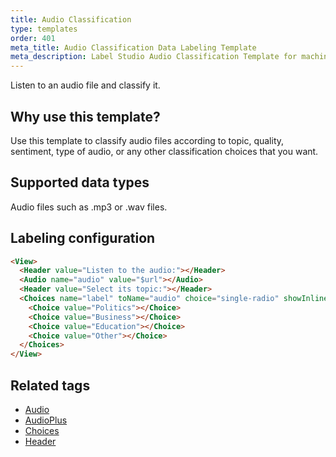 ```yaml
---
title: Audio Classification
type: templates
order: 401
meta_title: Audio Classification Data Labeling Template
meta_description: Label Studio Audio Classification Template for machine learning and data science data labeling projects.
---
```


Listen to an audio file and classify it.

## Why use this template?

Use this template to classify audio files according to topic, quality, sentiment, type of audio, or any other classification choices that you want. 

## Supported data types

Audio files such as .mp3 or .wav files.

## Labeling configuration  

```html
<View>
  <Header value="Listen to the audio:"></Header>
  <Audio name="audio" value="$url"></Audio>
  <Header value="Select its topic:"></Header>
  <Choices name="label" toName="audio" choice="single-radio" showInline="true">
    <Choice value="Politics"></Choice>
    <Choice value="Business"></Choice>
    <Choice value="Education"></Choice>
    <Choice value="Other"></Choice>
  </Choices>
</View>
```

## Related tags

* [Audio](/tags/audio.html)
* [AudioPlus](/tags/audioplus.html)
* [Choices](/tags/choices.html)
* [Header](/tags/header.html)